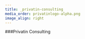 ```yaml
---
title: _privatin-consulting
media_order: privatinlogo-alpha.png
image_align: right
---
```


###Privatin Consulting
